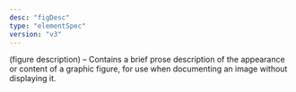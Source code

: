 ```yaml
---
desc: "figDesc"
type: "elementSpec"
version: "v3"
---
```


(figure description) – Contains a brief prose description of the appearance or content
of a graphic figure, for use when documenting an image without displaying it.